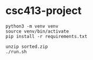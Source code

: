 # csc413-project

```
python3 -m venv venv
source venv/bin/activate
pip install -r requirements.txt

unzip sorted.zip
./run.sh
```